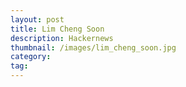 ```yaml
---
layout: post
title: Lim Cheng Soon
description: Hackernews
thumbnail: /images/lim_cheng_soon.jpg 
category: 
tag: 
---
```

